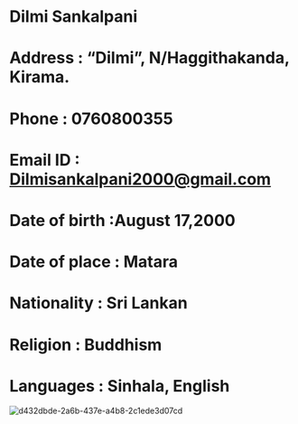 # Dilmi Sankalpani
# Address       : “Dilmi”, N/Haggithakanda, Kirama.
# Phone         : 0760800355 
# Email ID      : Dilmisankalpani2000@gmail.com 
# Date of birth :August 17,2000
# Date of place : Matara 
# Nationality   : Sri Lankan 
# Religion      : Buddhism 
# Languages     : Sinhala, English   

![d432dbde-2a6b-437e-a4b8-2c1ede3d07cd](https://user-images.githubusercontent.com/91465291/135335706-48bf08f4-feb1-4bbf-9b2e-3a276dff5ddc.jpg)


